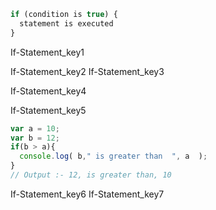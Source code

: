 ```javascript
if (condition is true) {
  statement is executed
}
```

If-Statement_key1


If-Statement_key2
If-Statement_key3


If-Statement_key4


If-Statement_key5
```javascript
var a = 10;
var b = 12;
if(b > a){
  console.log( b," is greater than  ", a  );
}
// Output :- 12, is greater than, 10
```

If-Statement_key6
If-Statement_key7
